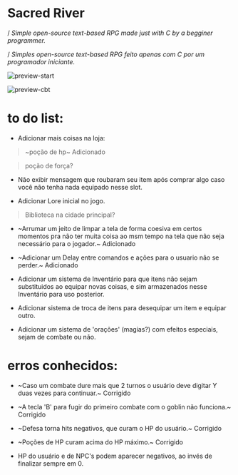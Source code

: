 # Sacred River

/ *Simple open-source text-based RPG made just with C by a begginer programmer.*

/ *Simples open-source text-based RPG feito apenas com C por um programador iniciante.*

![preview-start](https://i.imgur.com/U0edKG2.png)

![preview-cbt](https://i.imgur.com/98QQjTs.png)

# to do list:



- Adicionar mais coisas na loja:
 > ~poção de hp~ Adicionado
 
 > poção de força?

- Não exibir mensagem que roubaram seu item após comprar algo caso você não tenha nada equipado nesse slot.

- Adicionar Lore inicial no jogo.
 > Biblioteca na cidade principal?

- ~Arrumar um jeito de limpar a tela de forma coesiva  em certos momentos pra não ter muita coisa ao msm tempo na tela que não seja necessário para o jogador.~ Adicionado


- ~Adicionar um Delay entre comandos e ações para o usuario não se perder.~ Adicionado

- Adicionar um sistema de Inventário para que itens não sejam substituidos ao equipar novas coisas, e sim armazenados nesse Inventário para uso posterior.

- Adicionar sistema de troca de itens para desequipar um item e equipar outro.

- Adicionar um sistema de 'orações' (magias?) com efeitos especiais, sejam de combate ou não.

# erros conhecidos:

- ~Caso um combate dure mais que 2 turnos o usuário deve digitar Y duas vezes para continuar.~ Corrigido
 
- ~A tecla 'B' para fugir do primeiro combate com o goblin não funciona.~ Corrigido

- ~Defesa torna hits negativos, que curam o HP do usuário.~ Corrigido


- ~Poções de HP curam acima do HP máximo.~ Corrigido

- HP do usuário e de NPC's podem aparecer negativos, ao invés de finalizar sempre em 0.
